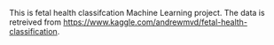  This is fetal health classifcation Machine Learning project. The data is retreived from https://www.kaggle.com/andrewmvd/fetal-health-classification.

